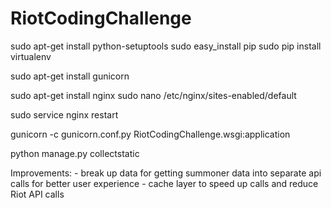 RiotCodingChallenge
===================
sudo apt-get install python-setuptools
sudo easy_install pip
sudo pip install virtualenv

sudo apt-get install gunicorn

sudo apt-get install nginx
sudo nano /etc/nginx/sites-enabled/default

sudo service nginx restart

gunicorn -c gunicorn.conf.py RiotCodingChallenge.wsgi:application

python manage.py collectstatic

Improvements:
	- break up data for getting summoner data into separate api calls for better user experience
	- cache layer to speed up calls and reduce Riot API calls